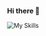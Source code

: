 ### Hi there 👋

![My Skills](https://skillicons.dev/icons?i=swift,kotlin,java,javascript,c,python,aws,gcp,github,firebase&theme=light)
